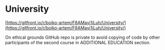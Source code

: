 # University

[https://gitfront.io/r/boiko-artem/F8AMayi1iLuh/University/](https://gitfront.io/r/boiko-artem/F8AMayi1iLuh/University/)

On ethical grounds GitHub repo is private 
to avoid copying of code by other participants 
of the second course in ADDITIONAL EDUCATION section.
